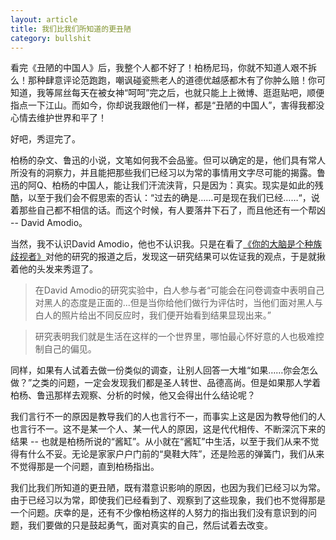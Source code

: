 ```yaml
---
layout: article
title: 我们比我们所知道的更丑陋
category: bullshit
---
```


看完《丑陋的中国人》后，我整个人都不好了！柏杨尼玛，你就不知道人艰不拆么！那种肆意评论范跑跑，嘲讽碰瓷熊老人的道德优越感都木有了你肿么赔！你可知道，我等屌丝每天在被女神“呵呵”完之后，也就只能上上微博、逛逛贴吧，顺便指点一下江山。而如今，你却说我跟他们一样，都是“丑陋的中国人”，害得我都没心情去维护世界和平了！

好吧，秀逗完了。

柏杨的杂文、鲁迅的小说，文笔如何我不会品鉴。但可以确定的是，他们具有常人所没有的洞察力，并且能把那些我们已经习以为常的事情用文字尽可能的揭露。鲁迅的阿Q、柏杨的中国人，能让我们汗流浃背，只是因为：真实。现实是如此的残酷，以至于我们会不假思索的否认：“过去的确是……可是现在我们已经……“，说着那些自己都不相信的话。而这个时候，有人要落井下石了，而且他还有一个帮凶 -- David Amodio。

当然，我不认识David Amodio，他也不认识我。只是在看了[《你的大脑是个种族歧视者》](http://select.yeeyan.org/view/483394/408062)对他的研究的报道之后，发现这一研究结果可以佐证我的观点，于是就揪着他的头发来秀逗了。

> 在David Amodio的研究实验中，白人参与者“可能会在问卷调查中表明自己对黑人的态度是正面的...但是当你给他们做行为评估时，当他们面对黑人与白人的照片给出不同反应时，我们便开始看到结果显现出来。”

> 研究表明我们就是生活在这样的一个世界里，哪怕最心怀好意的人也极难控制自己的偏见。

同样，如果有人试着去做一份类似的调查，让别人回答一大堆“如果……你会怎么做？”之类的问题，一定会发现我们都是圣人转世、品德高尚。但是如果那人学着柏杨、鲁迅那样去观察、分析的时候，他又会得出什么结论呢？

我们言行不一的原因是教导我们的人也言行不一，而事实上这是因为教导他们的人也言行不一。这不是某一个人、某一代人的原因，这是代代相传、不断深沉下来的结果 -- 也就是柏杨所说的“酱缸”。从小就在“酱缸”中生活，以至于我们从来不觉得有什么不妥。无论是家家户户门前的“臭鞋大阵”，还是险恶的弹簧门，我们从来不觉得那是一个问题，直到柏杨指出。

我们比我们所知道的更丑陋，既有潜意识影响的原因，也因为我们已经习以为常。由于已经习以为常，即使我们已经看到了、观察到了这些现象，我们也不觉得那是一个问题。庆幸的是，还有不少像柏杨这样的人努力的指出我们没有意识到的问题，我们要做的只是鼓起勇气，面对真实的自己，然后试着去改变。
